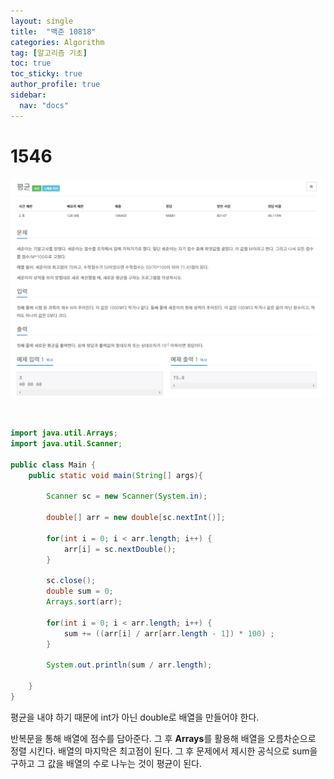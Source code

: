 ```yaml
---
layout: single
title:  "백준 10818"
categories: Algorithm
tag: [알고리즘 기초]
toc: true
toc_sticky: true
author_profile: true
sidebar:
  nav: "docs"
---
```


# 1546

![1.png](/assets/images/posts/2022-12-17/1.png)

<br/>

```java
import java.util.Arrays;
import java.util.Scanner;

public class Main {
	public static void main(String[] args){

		Scanner sc = new Scanner(System.in);

		double[] arr = new double[sc.nextInt()];

		for(int i = 0; i < arr.length; i++) {
			arr[i] = sc.nextDouble();
		}

		sc.close();
		double sum = 0;
		Arrays.sort(arr);

		for(int i = 0; i < arr.length; i++) {
			sum += ((arr[i] / arr[arr.length - 1]) * 100) ;
		}

		System.out.println(sum / arr.length);

	}
}
```

평균을 내야 하기 때문에 int가 아닌 double로 배열을 만들어야 한다.

반복문을 통해 배열에 점수를 담아준다. 그 후 **Arrays**를 활용해 배열을 오름차순으로 정렬 시킨다. 배열의 마지막은 최고점이 된다. 그 후 문제에서 제시한 공식으로 sum을 구하고 그 값을 배열의 수로 나누는 것이 평균이 된다.